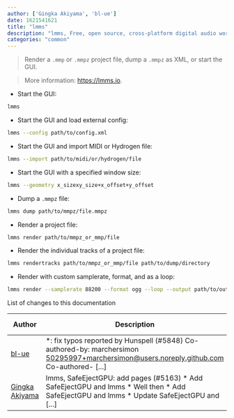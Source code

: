```yaml
---
author: ['Gingka Akiyama', 'bl-ue']
date: 1621541621
title: "lmms"
description: "lmms, Free, open source, cross-platform digital audio workstation."
categories: "common"
---
```

> Render a `.mmp` or `.mmpz` project file, dump a `.mmpz` as XML, or start the GUI.

> More information: <https://lmms.io>.

- Start the GUI:

```bash
lmms
```

- Start the GUI and load external config:

```bash
lmms --config path/to/config.xml
```

- Start the GUI and import MIDI or Hydrogen file:

```bash
lmms --import path/to/midi/or/hydrogen/file
```

- Start the GUI with a specified window size:

```bash
lmms --geometry x_sizexy_size+x_offset+y_offset
```

- Dump a `.mmpz` file:

```bash
lmms dump path/to/mmpz/file.mmpz
```

- Render a project file:

```bash
lmms render path/to/mmpz_or_mmp/file
```

- Render the individual tracks of a project file:

```bash
lmms rendertracks path/to/mmpz_or_mmp/file path/to/dump/directory
```

- Render with custom samplerate, format, and as a loop:

```bash
lmms render --samplerate 88200 --format ogg --loop --output path/to/output/file.ogg
```
List of changes to this documentation


Author | Description | ISO 8601 Date | GitHub link
------|-----|-----|-----
[bl-ue](mailto:54780737+bl-ue@users.noreply.github.com) | *: fix typos reported by Hunspell (#5848) Co-authored-by: marchersimon <50295997+marchersimon@users.noreply.github.com> Co-authored- [...] | 2021-05-20T22:13:41 | [8ebd171d6f00](https://github.com/tldr-pages/tldr/commit/8ebd171d6f001698709fefc02b1fd5cc9f3a99c4)
[Gingka Akiyama](mailto:33764485+GingkathFox@users.noreply.github.com) | lmms, SafeEjectGPU: add pages (#5163) * Add SafeEjectGPU and lmms * Well then * Add SafeEjectGPU and lmms * Update SafeEjectGPU and [...] | 2021-01-22T03:18:51 | [12ed2e119aa6](https://github.com/tldr-pages/tldr/commit/12ed2e119aa6482adeeee0fb5d32e7682f3c0269)

